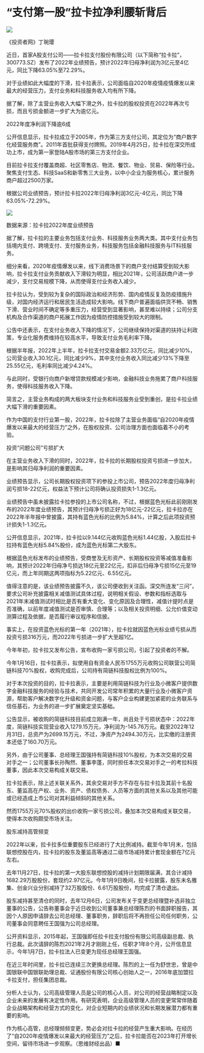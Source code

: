 # “支付第一股”拉卡拉净利腰斩背后

![](https://inews.gtimg.com/newsapp_bt/0/15581931995/1000)

《投资者网》丁琬璎

近日，首家A股支付公司——拉卡拉支付股份有限公司（以下简称“拉卡拉”，300773.SZ）发布了2022年业绩预告，预计2022年归母净利润为3亿元至4亿元，同比下降63.05%至72.29%。

对于业绩如此大幅度的下滑，拉卡拉表示，公司面临自2020年疫情疫情爆发以来最大的经营压力，支付业务和科技服务收入均有所下降。

据了解，除了主营业务收入大幅下滑之外，拉卡拉的股权投资在2022年再次亏损，而且亏损金额进一步扩大为逾亿元。

2022年度净利润下降逾6成

公开信息显示，拉卡拉成立于2005年，作为第三方支付公司，其定位为“商户数字化经营服务商”。2011年首批获得支付牌照。2019年4月25日，拉卡拉在深交所成功上市，成为第一家登陆A股市场的第三方支付企业。

目前拉卡拉支付覆盖商超、社区零售店、物流、餐饮、物业、贸易、保险等行业。聚焦支付生态、科技SaaS和新零售三大业务，以中小企业为服务核心，累计服务商户超过2500万家。

根据公司业绩预告，预计拉卡拉2022年归母净利润3亿元-4亿元，同比下降63.05%-72.29%。

![](https://inews.gtimg.com/newsapp_bt/0/15655133856/1000)

数据来源：拉卡拉2022年度业绩预告

据了解，拉卡拉的主要业务包括支付业务、科技服务业务两大类。其中支付业务包括境内支付、跨境支付、支付服务业务，科技服务包括金融科技服务与IT科技服务。

细分来看，2020年疫情爆发以来，线下消费场景下的商户支付结算受到较大影响，拉卡拉支付业务贡献收入下滑较为明显，相比2021年，公司活跃商户进一步减少，支付交易规模下降，从而使得支付业务收入减少。

拉卡拉认为，受到较为复杂的国际政治和经济形势、国内疫情反复及防疫措施升级，对国内经济运行和居民生活造成较大影响。线下商户普遍面临供货不畅、销售下滑、营业时间不确定等多重压力，经营受到显著影响，甚至难以持续；公司分支机构及合作渠道的商户拓展工作因为疫情防控措施受到较大的限制。

公告中还表示，在支付业务收入下降的情况下，公司继续保持对渠道的扶持让利政策，专业化服务费维持在较高水平，导致支付业务毛利率下降。

根据半年报，2022年上半年，拉卡拉支付交易金额2.33万亿元，同比减少10%，公司营业收入30.1亿元，同比减少9%，其中支付业务收入同比减少13%下降至25.55亿元，毛利率同比减少4.24%。

与此同时，受银行向商户新增贷款规模减少影响，金融科技业务拖累了商户科技服务，使得科技服务收入下降。

简言之，主营业务构成的两大板块支付业务和科技服务业受到重创，是拉卡拉业绩大幅下滑的重要因素。

作为中国的支付行业第一股，2022年，拉卡拉除了主营业务面临“自2020年疫情爆发以来最大的经营压力”之外，在股权投资、公司治理方面也面临着不小的考验。

投资“问题公司”亏损扩大

在主营业务收入下滑的同时，2022年，拉卡拉的长期股权投资亏损进一步加大，是影响其归母净利润的重要因素。

业绩预告显示，公司长期股权投资项下的参投上市公司，预告2022年度归母净利润亏损18-22亿元，权益法下预计公司将确认投资损失1-1.3亿元。

业绩预告中虽未披露拉卡拉参投的上市公司名称，不过，根据蓝色光标此前刚刚发布的2022年度业绩预告，其预计归母净亏损正好为18亿元-22亿元，拉卡拉亦在2022年半年报中曾披露，其持有蓝色光标的比例为5.84%，计算之后此项投资预计损失1-1.3亿元。

公开信息显示，2021年，拉卡拉以9.144亿元收购蓝色光标1.44亿股，入股后拉卡拉持有蓝色光标5.84%股份，成为蓝色光标第二大股东。

根据蓝色光标发布的业绩预告，受商誉及无形资产、长期股权投资等减值准备影响，其预计2022年归母净亏损达18亿元至22亿元，扣非后归母净亏损15亿元至19亿元，而上年同期这两项指标为5.22亿元、6.55亿元。

值得注意的是，该业绩预告披露不久，该公司便收到关注函。深交所连发“三问”，要求公司补充披露相关减值测试具体过程，说明相关假设、参数和指标选取与2021年末减值测试时相比是否有重大变化、变化原因及合理性，减值计提时点是否准确，以前年度减值测试是否审慎、合理等；以及相关投资明细、公允价值变动测算过程及依据，是否履行审议程序和信披。

事实上，在投资蓝色光标的第一年（2021年），拉卡拉就因蓝色光标业绩亏损从而投资亏损316万元，而2022年亏损进一步扩大至超1亿。

今年年初，拉卡拉又发布公告，宣布收购一家亏损公司，引起了投资者的不解。

今年1月16日，拉卡拉表示，拟使用自有资金人民币1755万元收购公司联营公司简链科技70%股权，收购完成后，公司持有简链科技股权比例为100%。

对于本次投资的目的，拉卡拉表示，主要是利用简链科技为行业及小微客户提供数字金融科技服务的经验与技术，共同开发公司常年积累的大量行业及小微客户资源，帮助客户解决数字化升级和资金问题，与客户企业构建更加紧密的业务联系与信任基石，为业务的进一步扩展奠定坚实基础。

公告显示，被收购的简链科技目前成立刚满一年，尚且处于亏损状态中：2022年度，简链科技实现营业收入1279.15万元，净利润为-145.76万元。截至2022年12月31日，总资产为2699.15万元，不过，净资产为2494.30万元，比实缴的注册资本还低了160.70万元。

另外，由于公司董事、总经理王国强持有简链科技10%股权，为本次交易的交易对手之一；公司董事长孙陶然、董事李蓬，同时担任本次交易对手之一的考拉科技董事，因此本次交易构成关联交易。

拉卡拉表示，除上述关联关系外，其余交易对手方不存在与拉卡拉及其前十名股东、董监高在产权、业务、资产、债权债务、人员等方面的其他关系以及其他可能或已经造成上市公司对其利益倾斜的其他关系。

然而1755万元70%股权的出价收购一家亏损公司，叠加本次交易构成关联交易，使得本次收购颇受市场关注。

股东减持高管频变

2022年以来，拉卡拉多位重要股东已经进行了大比例减持。截至今年1月末，包括联想控股在内，拉卡拉的股东及董监高等通过二级市场减持累计套现金额在7亿元左右。

去年11月27日，拉卡拉的第一大股东联想控股的减持计划期限届满，其合计减持1682.29万股股份，套现约2.97亿元。今年1月9日晚间，拉卡拉披露，股东未名雅集、创金兴业分别减持了32万股股份、6.61万股股份，均完成了清仓退出。

股东减持甚至清仓的同时，去年12月6日，公司发布关于变更总经理暨补选非独立董事的公告，公告称董事会于近日收到公司董事兼总经理陈烈的书面辞职报告，其因个人原因申请辞去公司总经理、董事职务，辞职后将不再担任公司任何职务，公司董事会同意聘任王国强为公司总经理。

公开资料显示，2015年起，王国强即任拉卡拉支付股份有限公司高级副总裁、执行总裁。此次请辞的陈烈2021年2月才刚刚上任，任职才1年8个月，公开信息显示，今年1月7日，拉卡拉法人已变更为现任总经理王国强。

在近三年时间里，拉卡拉已连续三次更换总经理。陈烈的上一任为舒世忠，曾是中国银联中国银联助理总裁、证通股份有限公司核心创始人之一，2016年底加盟拉卡拉支付，担任集团总裁。

分析人士认为，公司高级管理人员是公司的核心人员，对公司的经营战略制定以及企业未来的发展有决定性作用。有研究表明，企业高级管理人员的变更常常伴随着企业战略架构和经营方式的变化，对企业短期内的业绩状况和长期发展潜力都有重要的影响。

作为核心高管，总经理频频变更，势必会对拉卡拉的经营产生重大影响。在经历了“自2020年疫情爆发以来最大的经营压力”之后，拉卡拉能否在2023年打开增长空间，留待市场进一步观察。（思维财经出品）■

